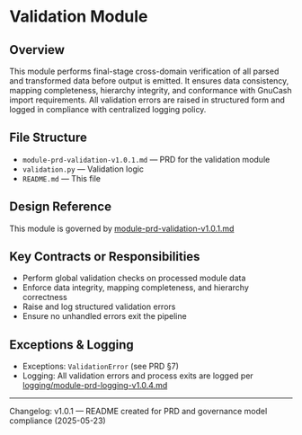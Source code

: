 # Validation Module

## Overview
This module performs final-stage cross-domain verification of all parsed and transformed data before output is emitted. It ensures data consistency, mapping completeness, hierarchy integrity, and conformance with GnuCash import requirements. All validation errors are raised in structured form and logged in compliance with centralized logging policy.

## File Structure
- `module-prd-validation-v1.0.1.md` — PRD for the validation module
- `validation.py` — Validation logic
- `README.md` — This file

## Design Reference
This module is governed by [module-prd-validation-v1.0.1.md](./module-prd-validation-v1.0.1.md)

## Key Contracts or Responsibilities
- Perform global validation checks on processed module data
- Enforce data integrity, mapping completeness, and hierarchy correctness
- Raise and log structured validation errors
- Ensure no unhandled errors exit the pipeline

## Exceptions & Logging
- Exceptions: `ValidationError` (see PRD §7)
- Logging: All validation errors and process exits are logged per [logging/module-prd-logging-v1.0.4.md](../logging/module-prd-logging-v1.0.4.md)

---
Changelog: v1.0.1 — README created for PRD and governance model compliance (2025-05-23)

